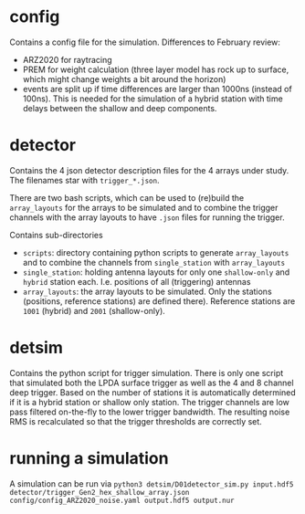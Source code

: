 # config
Contains a config file for the simulation. Differences to February review:
* ARZ2020 for raytracing
* PREM for weight calculation (three layer model has rock up to surface, which might change weights a bit around the horizon)
* events are split up if time differences are larger than 1000ns (instead of 100ns). This is needed for the simulation of a hybrid station with time delays between the shallow and deep components. 

# detector
Contains the 4 json detector description files for the 4 arrays under study. The filenames star with `trigger_*.json`. 

There are two bash scripts, which can be used to (re)build the `array_layouts` for the arrays to be simulated and to combine the trigger channels with the array layouts to have `.json` files for running the trigger.

Contains sub-directories
* `scripts`: directory containing python scripts to generate `array_layouts` and to combine the channels from `single_station` with `array_layouts`
* `single_station`: holding antenna layouts for only one `shallow-only` and `hybrid` station each. I.e. positions of all (triggering) antennas
* `array_layouts`: the array layouts to be simulated. Only the stations (positions, reference stations) are defined there). Reference stations are `1001` (hybrid) and `2001` (shallow-only). 

# detsim
Contains the python script for trigger simulation.
There is only one script that simulated both the LPDA surface trigger as well as the 4 and 8 channel deep trigger. Based on the number of stations it is automatically determined if it is a hybrid station or shallow only station. 
The trigger channels are low pass filtered on-the-fly to the lower trigger bandwidth. The resulting noise RMS is recalculated so that the trigger thresholds are correctly set. 


# running a simulation
A simulation can be run via 
`python3 detsim/D01detector_sim.py input.hdf5 detector/trigger_Gen2_hex_shallow_array.json config/config_ARZ2020_noise.yaml output.hdf5 output.nur`